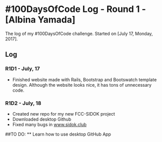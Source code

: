 # #100DaysOfCode Log - Round 1 - [Albina Yamada]

The log of my #100DaysOfCode challenge. Started on [July 17, Monday, 2017].

## Log

### R1D1 - July, 17
* Finished website made with Rails, Bootstrap and Bootswatch template design. Although the website looks nice, it has tons of unnecessary code.

### R1D2 - July, 18
* Created new repo for my new FCC-SIDOK project
* Downloaded desktop Github
* Fixed many bugs in www.sidok.club

##TO DO:
** Learn how to use desktop GitHub App 

